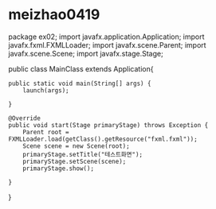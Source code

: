 # meizhao0419

package ex02;
import javafx.application.Application;
import javafx.fxml.FXMLLoader;
import javafx.scene.Parent;
import javafx.scene.Scene;
import javafx.stage.Stage;


public class MainClass extends Application{
	
	public static void main(String[] args) {
		launch(args);
		
	}
	
	@Override
	public void start(Stage primaryStage) throws Exception {
		Parent root = FXMLLoader.load(getClass().getResource("fxml.fxml"));
		Scene scene = new Scene(root);
		primaryStage.setTitle("테스트화면");
		primaryStage.setScene(scene);
		primaryStage.show();
		
	}

}

